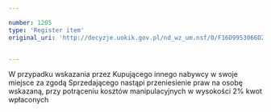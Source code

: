 ```yaml
---

number: 1205
type: 'Register item'
original_uri: 'http://decyzje.uokik.gov.pl/nd_wz_um.nsf/0/F16D9953066D2731C125731D00388EE2?OpenDocument'


---
```


W przypadku wskazania przez Kupującego innego nabywcy w swoje miejsce za zgodą Sprzedającego nastąpi przeniesienie praw na osobę wskazaną, przy potrąceniu kosztów manipulacyjnych w wysokości 2% kwot wpłaconych
